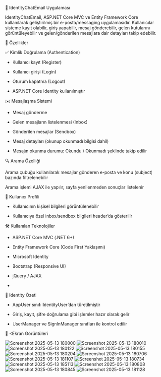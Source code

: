 📧 IdentityChatEmail Uygulaması

<p>IdentityChatEmail, ASP.NET Core MVC ve Entity Framework Core kullanılarak geliştirilmiş bir e-posta/messaging uygulamasıdır. Kullanıcılar sisteme kayıt olabilir, giriş yapabilir, mesaj gönderebilir, gelen kutularını görüntüleyebilir ve gelen/gönderilen mesajlara dair detayları takip edebilir.</p>

🚀 Özellikler

✅ Kimlik Doğrulama (Authentication)

- Kullanıcı kayıt (Register)

- Kullanıcı girişi (Login)

- Oturum kapatma (Logout)

- ASP.NET Core Identity kullanılmıştır

✉️ Mesajlaşma Sistemi

- Mesaj gönderme

- Gelen mesajların listelenmesi (Inbox)

- Gönderilen mesajlar (Sendbox)

- Mesaj detayları (okunup okunmadı bilgisi dahil)

- Mesajın okunma durumu: Okundu / Okunmadı şeklinde takip edilir

🔍 Arama Özelliği

<p>Arama çubuğu kullanılarak mesajlar gönderen e-posta ve konu (subject) bazında filtrelenebilir

Arama işlemi AJAX ile yapılır, sayfa yenilenmeden sonuçlar listelenir</p>

👤 Kullanıcı Profili

- Kullanıcının kişisel bilgileri görüntülenebilir

- Kullanıcıya özel inbox/sendbox bilgileri header’da gösterilir

🛠️ Kullanılan Teknolojiler

- ASP.NET Core MVC (.NET 6+)

- Entity Framework Core (Code First Yaklaşımı)

- Microsoft Identity

- Bootstrap (Responsive UI)

- jQuery / AJAX
- 
🔐 Identity Özeti

- AppUser sınıfı IdentityUser’dan türetilmiştir

- Giriş, kayıt, şifre doğrulama gibi işlemler hazır olarak gelir

- UserManager ve SignInManager sınıfları ile kontrol edilir


📸 <Ekran Görüntüleri

![Screenshot 2025-05-13 180000](https://github.com/user-attachments/assets/92a2ae48-1bdc-4f17-86f3-ee38f37261b5)
![Screenshot 2025-05-13 180010](https://github.com/user-attachments/assets/b339bcb4-5b0a-4222-8a58-e2723c1d3b0b)
![Screenshot 2025-05-13 180122](https://github.com/user-attachments/assets/b444167d-94ce-4783-a80c-616ddb1999d4)
![Screenshot 2025-05-13 180155](https://github.com/user-attachments/assets/44de68d5-2fe3-4340-96f2-d2b21d44b594)
![Screenshot 2025-05-13 180204](https://github.com/user-attachments/assets/517d5954-77da-425a-8da0-15d749d84a19)
![Screenshot 2025-05-13 180706](https://github.com/user-attachments/assets/1d58897c-fe18-47e8-8e45-83740eff3376)
![Screenshot 2025-05-13 181107](https://github.com/user-attachments/assets/8680c49b-af99-45b5-9c18-3303d11e6075)
![Screenshot 2025-05-13 180734](https://github.com/user-attachments/assets/b140991b-2049-4400-9d12-d99901c490a0)
![Screenshot 2025-05-13 185113](https://github.com/user-attachments/assets/8e39db8c-989e-4d62-8047-5642fefbeed4)
![Screenshot 2025-05-13 180808](https://github.com/user-attachments/assets/68796e81-8606-4c6e-bb10-fc74afcb8800)
![Screenshot 2025-05-13 180845](https://github.com/user-attachments/assets/a89a08b1-d643-4824-bcdb-f6c70a376d52)
![Screenshot 2025-05-13 181128](https://github.com/user-attachments/assets/b4f20e0f-f9ec-4b9e-80e5-1ca6c4e70d6a)


